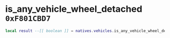 # is_any_vehicle_wheel_detached `0xF801CBD7`

```lua
local result --[[ boolean ]] = natives.vehicles.is_any_vehicle_wheel_detached(_vehicle --[[ number ]], _unk1 --[[ number ]], _unk2 --[[ number ]])
```